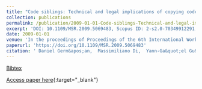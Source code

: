 ```yaml
---
title: "Code siblings: Technical and legal implications of copying code between applications"
collection: publications
permalink: /publication/2009-01-01-Code-siblings-Technical-and-legal-implications-of-copying-code-between-applications
excerpt: 'DOI: 10.1109/MSR.2009.5069483, Scopus ID: 2-s2.0-70349912291, Cited by: 50'
date: 2009-01-01
venue: 'In the proceedings of Proceedings of the 6th International Working Conference on Mining Software Repositories, MSR 2009 (Co-located with ICSE), Vancouver, BC, Canada, May 16-17, 2009, Proceedings'
paperurl: 'https://doi.org/10.1109/MSR.2009.5069483'
citation: ' Daniel Germ&apos;an,  Massimiliano Di,  Yann-Ga&quot;el Gu&apos;eh&apos;eneuc,  Giuliano Antoniol, &quot;Code siblings: Technical and legal implications of copying code between applications.&quot; In the proceedings of Proceedings of the 6th International Working Conference on Mining Software Repositories, MSR 2009 (Co-located with ICSE), Vancouver, BC, Canada, May 16-17, 2009, Proceedings, 2009.'
---
```

[Bibtex](https://dblp.org/rec/bib/conf/msr/GermanPGA09)

[Access paper here](https://doi.org/10.1109/MSR.2009.5069483){:target="_blank"}
